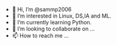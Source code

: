 - 👋 Hi, I’m @sammp2006
- 👀 I’m interested in Linux, DS,IA and ML.
- 🌱 I’m currently learning Python.
- 💞️ I’m looking to collaborate on ...
- 📫 How to reach me ...

<!---
sammp2006/sammp2006 is a ✨ special ✨ repository because its `README.md` (this file) appears on your GitHub profile.
You can click the Preview link to take a look at your changes.
--->

